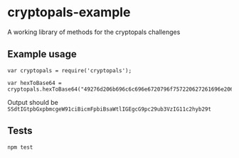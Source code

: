 # cryptopals-example

A working library of methods for the cryptopals challenges

## Example usage

    var cryptopals = require('cryptopals');

    var hexToBase64 = cryptopals.hexToBase64("49276d206b696c6c696e6720796f757220627261696e206c696b65206120706f69736f6e6f7573206d757368726f6f6d");
  
  
  Output should be `SSdtIGtpbGxpbmcgeW91ciBicmFpbiBsaWtlIGEgcG9pc29ub3VzIG11c2hyb29t`


## Tests

  `npm test`
